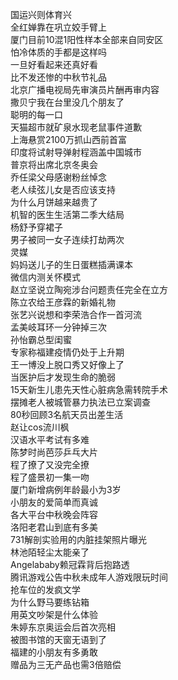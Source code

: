 国运兴则体育兴  
全红婵靠在巩立姣手臂上  
厦门目前10混1阳性样本全部来自同安区  
怕冷体质的手都是这样吗  
一旦好看起来还真好看  
比不发还惨的中秋节礼品  
北京广播电视局先审演员片酬再审内容  
撒贝宁我在台里没几个朋友了  
聪明的每一口  
天猫超市就矿泉水现老鼠事件道歉  
上海悬赏2100万抓山西前首富  
印度将试射导弹射程涵盖中国城市  
普京将出席北京冬奥会  
乔任梁父母感谢粉丝悼念  
老人续弦儿女是否应该支持  
为什么月饼越来越贵了  
机智的医生生活第二季大结局  
杨舒予穿裙子  
男子被同一女子连续打劫两次  
灵媒  
妈妈送儿子的生日蛋糕插满课本  
微信内测关怀模式  
赵立坚说立陶宛涉台问题责任完全在立方  
陈立农给王彦霖的新婚礼物  
张艺兴说想和李荣浩合作一首河流  
孟美岐耳环一分钟掉三次  
孙怡霸总型闺蜜  
专家称福建疫情仍处于上升期  
王一博没上脱口秀又好像上了  
当医护后才发现生命的脆弱  
15天新生儿患先天性心脏病急需转院手术  
摆摊老人被城管暴力执法已立案调查  
80秒回顾3名航天员出差生活  
赵让cos流川枫  
汉语水平考试有多难  
陈梦时尚芭莎乒乓大片  
程了撩了又没完全撩  
程了盛景初一集一吻  
厦门新增病例年龄最小为3岁  
小朋友的爱简单而真诚  
各大平台中秋晚会阵容  
洛阳老君山到底有多美  
731解剖实验用的内脏挂架照片曝光  
林池陌轻尘太能亲了  
Angelababy赖冠霖背后抱路透  
腾讯游戏公告中秋未成年人游戏限玩时间  
抢车位的发疯文学  
为什么野马要练钻箱  
用英文吵架是什么体验  
朱婷东京奥运会后首次亮相  
被图书馆的天窗无语到了  
福建的小朋友有多勇敢  
赠品为三无产品也需3倍赔偿  
